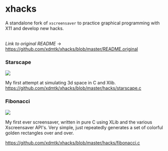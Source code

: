 # xhacks
A standalone fork of `xscreensaver` to practice graphical programming with X11 and develop new hacks. 
<br><br>


_Link to original README_ -> https://github.com/xdmtk/xhacks/blob/master/README.original
### Starscape
![](https://xdmtk.org/images/starscape.gif)

My first attempt at simulating 3d space in C and Xlib.
https://github.com/xdmtk/xhacks/blob/master/hacks/starscape.c


### Fibonacci 
![](https://xdmtk.org/images/fibonacci.gif)

My first ever screensaver, written in pure C using XLib and the various Xscreensaver API's. Very simple, just repeatedly
generates a set of colorful golden rectangles over and over. 

https://github.com/xdmtk/xhacks/blob/master/hacks/fibonacci.c
